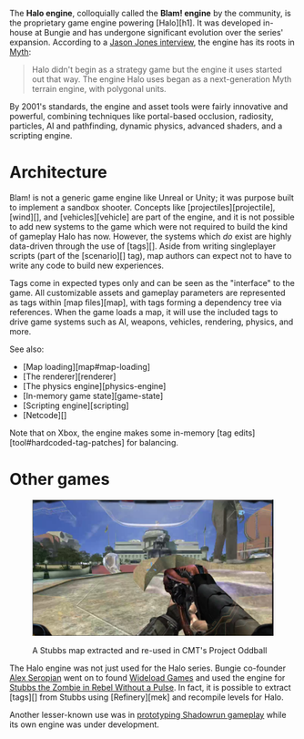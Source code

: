 The **Halo engine**, colloquially called the **Blam! engine** by the community, is the proprietary game engine powering [Halo][h1]. It was developed in-house at Bungie and has undergone significant evolution over the series' expansion. According to a [Jason Jones interview][jones-interview], the engine has its roots in [Myth][]:

> Halo didn't begin as a strategy game but the engine it uses started out that way. The engine Halo uses began as a next-generation Myth terrain engine, with polygonal units.

By 2001's standards, the engine and asset tools were fairly innovative and powerful, combining techniques like portal-based occlusion, radiosity, particles, AI and pathfinding, dynamic physics, advanced shaders, and a scripting engine.

# Architecture
Blam! is not a generic game engine like Unreal or Unity; it was purpose built to implement a sandbox shooter. Concepts like [projectiles][projectile], [wind][], and [vehicles][vehicle] are part of the engine, and it is not possible to add new systems to the game which were not required to build the kind of gameplay Halo has now. However, the systems which _do_ exist are highly data-driven through the use of [tags][]. Aside from writing singleplayer scripts (part of the [scenario][] tag), map authors can expect not to have to write any code to build new experiences.

Tags come in expected types only and can be seen as the "interface" to the game. All customizable assets and gameplay parameters are represented as tags within [map files][map], with tags forming a dependency tree via references. When the game loads a map, it will use the included tags to drive game systems such as AI, weapons, vehicles, rendering, physics, and more.

See also:

* [Map loading][map#map-loading]
* [The renderer][renderer]
* [The physics engine][physics-engine]
* [In-memory game state][game-state]
* [Scripting engine][scripting]
* [Netcode][]

Note that on Xbox, the engine makes some in-memory [tag edits][tool#hardcoded-tag-patches] for balancing.

# Other games

<figure>
  <a href="stubbs.png">
    <img src="stubbs.png" alt=""/>
  </a>
  <figcaption>
    <p>A Stubbs map extracted and re-used in CMT's Project Oddball</p>
  </figcaption>
</figure>

The Halo engine was not just used for the Halo series. Bungie co-founder [Alex Seropian][alex] went on to found [Wideload Games][wideload] and used the engine for [Stubbs the Zombie in Rebel Without a Pulse][stubbs]. In fact, it is possible to extract [tags][] from Stubbs using [Refinery][mek] and recompile levels for Halo.

Another lesser-known use was in [prototyping Shadowrun gameplay][shadowrun-prototype] while its own engine was under development.

[stubbs]: https://en.wikipedia.org/wiki/Stubbs_the_Zombie_in_Rebel_Without_a_Pulse
[wideload]: https://en.wikipedia.org/wiki/Wideload_Games
[alex]: https://en.wikipedia.org/wiki/Alex_Seropian
[shadowrun-prototype]: https://www.youtube.com/watch?v=I-uJLTLqYpA
[jones-interview]: https://web.archive.org/web/20000815110240/http://www.insidemacgames.com/features/99/jones/jones.shtml
[myth]: https://en.wikipedia.org/wiki/Myth_(series)
